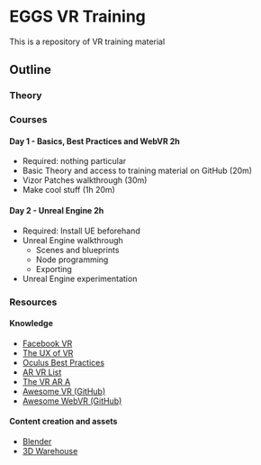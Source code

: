 # EGGS VR Training
This is a repository of VR training material

## Outline
### Theory

### Courses
#### Day 1 - Basics, Best Practices and WebVR 2h
- Required: nothing particular
- Basic Theory and access to training material on GitHub (20m)
- Vizor Patches walkthrough (30m)
- Make cool stuff (1h 20m)

#### Day 2 - Unreal Engine 2h
- Required: Install UE beforehand
- Unreal Engine walkthrough
  - Scenes and blueprints
  - Node programming
  - Exporting
- Unreal Engine experimentation
      
### Resources
#### Knowledge
- [Facebook VR](http://facebook.design/vr)
- [The UX of VR](https://www.uxofvr.com/)
- [Oculus Best Practices](https://developer.oculus.com/design/latest/concepts/bp_intro/)
- [AR VR List](http://arvrlist.com/)
- [The VR AR A](http://www.thevrara.com/resources/)
- [Awesome VR (GitHub)](https://github.com/melbvr/awesome-VR)
- [Awesome WebVR (GitHub)](https://github.com/wizztjh/awesome-WebVR)

#### Content creation and assets
- [Blender](https://www.blender.org/features/)
- [3D Warehouse](https://3dwarehouse.sketchup.com/?hl=en)
